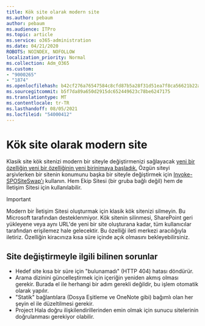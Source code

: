 ```yaml
---
title: Kök site olarak modern site
ms.author: pebaum
author: pebaum
ms.audience: ITPro
ms.topic: article
ms.service: o365-administration
ms.date: 04/21/2020
ROBOTS: NOINDEX, NOFOLLOW
localization_priority: Normal
ms.collection: Adm_O365
ms.custom:
- "9000265"
- "1874"
ms.openlocfilehash: b42cf276a76547584c8cfd87b5a28f31d51ea7f8ca56621b22aeef01e4613ce6
ms.sourcegitcommit: b5f7da89a650d2915dc652449623c78be6247175
ms.translationtype: MT
ms.contentlocale: tr-TR
ms.lasthandoff: 08/05/2021
ms.locfileid: "54000412"
---
```

# <a name="modern-site-as-root-site"></a>Kök site olarak modern site

Klasik site kök sitenizi modern bir siteyle değiştirmenizi sağlayacak [yeni bir özelliğin yeni bir özelliğinin yeni birinimaya başladık.](https://docs.microsoft.com/sharepoint/modern-root-site) Özgün siteyi arşivlerken bir sitenin konumunu başka bir siteyle değiştirmek için [Invoke-SPOSiteSwap'ı](https://docs.microsoft.com/powershell/module/sharepoint-online/invoke-spositeswap?view=sharepoint-ps) kullanın. Hem Ekip Sitesi (bir gruba bağlı değil) hem de İletişim Sitesi için kullanılabilir.

>[!Important]
> Modern bir İletişim Sitesi oluşturmak için klasik kök sitenizi silmeyin. Bu Microsoft tarafından desteklenmiyor. Kök sitenin silinmesi, SharePoint geri yükleyene veya aynı URL'de yeni bir site oluşturana kadar, tüm kullanıcılar tarafından erişilemez hale gelecektir. Bu özelliği ileti merkezi aracılığıyla iletiriz. Özelliğin kiracınıza kısa süre içinde açık olmasını bekleyebilirsiniz.

## <a name="known-issues-with-swapping-sites"></a>Site değiştirmeyle ilgili bilinen sorunlar
- Hedef site kısa bir süre için "bulunamadı" (HTTP 404) hatası döndürür.
- Arama dizinini güncelleştirmek için içeriğin yeniden akmış olması gerekir. Burada el ile herhangi bir adım gerekli değildir, bu işlem otomatik olarak yapılır.
- "Statik" bağlantılara (Dosya Eşitleme ve OneNote gibi) bağımlı olan her şeyin el ile düzeltilmesi gerekir.
- Project Hala doğru ilişkilendirillerinden emin olmak için sunucu sitelerinin doğrulanması gerekiyor olabilir. 

